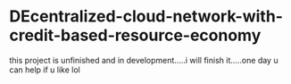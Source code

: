# DEcentralized-cloud-network-with-credit-based-resource-economy
this project is unfinished and in development.....i will finish it.....one day
u can help if u like lol
